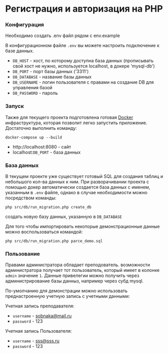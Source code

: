# Регистрация и авторизация на PHP

### Конфигурация

Необходимо создать .env файл рядом с env.example

В конфигурационном файле `.env` вы можете настроить подключение к базе данных.

- `DB_HOST` - хост, по которому доступна база данных (прописывать свой хост не нужно, используется localhost, в докере 'mysql-db')
- `DB_PORT` - порт базы данных ('3311')
- `DB_DATABASE` - название базы данных 
- `DB_USERNAME` - логин пользователя с правами на создание DB для управления базой
- `DB_PASSWORD` - пароль

### Запуск

Также для текущего проекта подготовлена готовая [Docker](https://www.docker.com/) инфраструктура, которая позволит легко запустить приложение. 
Достаточно выполнить команду:

```shell
docker-compose up --build 
``` 
- http://localhost:8080 - сайт
- localhost:`DB_PORT` - база данных

### База данных

В текущем проекте уже существует готовый SQL для создания таблиц и небольшого кол-ва данных к ним. 
При разворачивании проекта с помощью докер автоматически создается база данных с именем, указанным в `.env` файле, однако в случае необходимости можно посредством команды:
```shell
php src/db/run_migration.php create_db
``` 
создать новую базу данных, указанную в `DB_DATABASE`

Для того чтобы импортировать некоторые демонстрационные данные можно воспользоваться командой:
```shell
php src/db/run_migration.php parce_demo.sql
``` 

### Пользование

Правами администратора обладает преподователь. возможности администратора получает тот пользователь, который имеет в колонке `admin` значение `1`. Данные привелегии можно получить через администрирование базы данныз, например через субд mysql.

По-умолчанию для демонстрации можно использовать преднастроенную учетную запись с учетными данными:

Учетная запись преподавателя:
- `username` - sobnaka@mail.ru
- `password` - 123

Учетная запись Пользователя:
- `username` - sss@sss.ru
- `password` - 123
